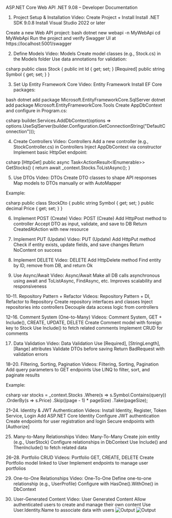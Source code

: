 ASP.NET Core Web API .NET 9.08 – Developer Documentation
1. Project Setup & Installation
Video: Create Project + Install
Install .NET SDK 9.0.8
Install Visual Studio 2022 or later

Create a new Web API project:
bash
dotnet new webapi -n MyWebApi
cd MyWebApi
Run the project and verify Swagger UI at https://localhost:5001/swagger

2. Define Models
Video: Models
Create model classes (e.g., Stock.cs) in the Models folder
Use data annotations for validation:

csharp
public class Stock {
    public int Id { get; set; }
    [Required]
    public string Symbol { get; set; }
}

3. Set Up Entity Framework Core
Video: Entity Framework
Install EF Core packages:

bash
dotnet add package Microsoft.EntityFrameworkCore.SqlServer
dotnet add package Microsoft.EntityFrameworkCore.Tools
Create AppDbContext and configure in Program.cs:

csharp
builder.Services.AddDbContext<AppDbContext>(options =>
    options.UseSqlServer(builder.Configuration.GetConnectionString("DefaultConnection")));
    
4. Create Controllers
Video: Controllers
Add a new controller (e.g., StockController.cs) in Controllers
Inject AppDbContext via constructor
Implement basic HttpGet endpoint:

csharp
[HttpGet]
public async Task<ActionResult<IEnumerable<Stock>>> GetStocks() {
    return await _context.Stocks.ToListAsync();
}

5. Use DTOs
Video: DTOs
Create DTO classes to shape API responses
Map models to DTOs manually or with AutoMapper

Example:

csharp
public class StockDto {
    public string Symbol { get; set; }
    public decimal Price { get; set; }
}

6. Implement POST (Create)
Video: POST (Create)
Add HttpPost method to controller
Accept DTO as input, validate, and save to DB
Return CreatedAtAction with new resource

7. Implement PUT (Update)
Video: PUT (Update)
Add HttpPut method
Check if entity exists, update fields, and save changes
Return NoContent on success

8. Implement DELETE
Video: DELETE
Add HttpDelete method
Find entity by ID, remove from DB, and return Ok

9. Use Async/Await
Video: Async/Await
Make all DB calls asynchronous using await and ToListAsync, FindAsync, etc.
Improves scalability and responsiveness

10–11. Repository Pattern + Refactor
Videos: Repository Pattern + DI, Refactor to Repository
Create repository interfaces and classes
Inject repositories into controllers
Decouple data access logic from controllers

12–16. Comment System (One-to-Many)
Videos: Comment System, GET + Include(), CREATE, UPDATE, DELETE
Create Comment model with foreign key to Stock
Use Include() to fetch related comments
Implement CRUD for comments

17. Data Validation
Video: Data Validation
Use [Required], [StringLength], [Range] attributes
Validate DTOs before saving
Return BadRequest with validation errors

18–20. Filtering, Sorting, Pagination
Videos: Filtering, Sorting, Pagination
Add query parameters to GET endpoints
Use LINQ to filter, sort, and paginate results

Example:

csharp
var stocks = _context.Stocks
    .Where(s => s.Symbol.Contains(query))
    .OrderBy(s => s.Price)
    .Skip((page - 1) * pageSize)
    .Take(pageSize);
    
21–24. Identity & JWT Authentication
Videos: Install Identity, Register, Token Service, Login
Add ASP.NET Core Identity
Configure JWT authentication
Create endpoints for user registration and login
Secure endpoints with [Authorize]

25. Many-to-Many Relationships
Video: Many-To-Many
Create join entity (e.g., UserStock)
Configure relationships in DbContext
Use Include() and ThenInclude() to fetch related data

26–28. Portfolio CRUD
Videos: Portfolio GET, CREATE, DELETE
Create Portfolio model linked to User
Implement endpoints to manage user portfolios

29. One-to-One Relationships
Video: One-To-One
Define one-to-one relationship (e.g., UserProfile)
Configure with HasOne().WithOne() in DbContext

30. User-Generated Content
Video: User Generated Content
Allow authenticated users to create and manage their own content
Use User.Identity.Name to associate data with users
![Output](https://github.com/user-attachments/assets/6f0eca69-b676-42b1-8688-568bb278c931)
![Output](https://github.com/user-attachments/assets/bacd6090-2aae-41c4-9973-e294e82803a4)
